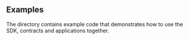 Examples
----------------
The directory contains example code that
demonstrates how to use the SDK, contracts and
applications together.

